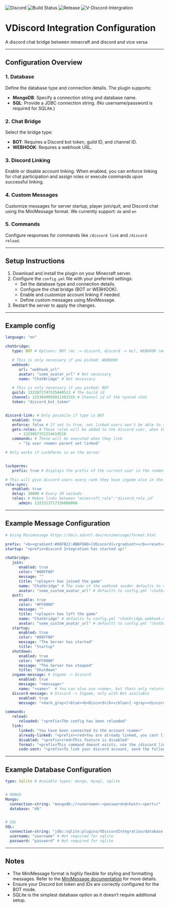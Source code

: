 ![Discord](https://img.shields.io/discord/1322873747535040512)
![Build Status](https://img.shields.io/github/actions/workflow/status/Varilx-Development/VDiscordIntegration/build.yml?branch=main)
![Release](https://img.shields.io/github/v/release/Varilx-Development/VDiscordIntegration)
![V-Discord-Intergration](https://cdn.modrinth.com/data/cached_images/6eddb7b31cf0eeed5156ae4c6ac961da2f02aa7a_0.webp)

# VDiscord Integration Configuration

A discord chat bridge between minecraft and discord and vice versa

---


## Configuration Overview

### 1. **Database**
Define the database type and connection details. The plugin supports:
- **MongoDB**: Specify a connection string and database name.
- **SQL**: Provide a JDBC connection string. (No username/password is required for SQLite.)

### 2. **Chat Bridge**
Select the bridge type:
- **BOT**: Requires a Discord bot token, guild ID, and channel ID.
- **WEBHOOK**: Requires a webhook URL.

### 3. **Discord Linking**
Enable or disable account linking. When enabled, you can enforce linking for chat participation and assign roles or execute commands upon successful linking.

### 4. **Custom Messages**
Customize messages for server startup, player join/quit, and Discord chat using the MiniMessage format.
We currently support: `de` and `en`

### 5. **Commands**
Configure responses for commands like `/discord link` and `/discord reload`.

---

## Setup Instructions

1. Download and install the plugin on your Minecraft server.
2. Configure the `config.yml` file with your preferred settings:
    - Set the database type and connection details.
    - Configure the chat bridge (BOT or WEBHOOK).
    - Enable and customize account linking if needed.
    - Define custom messages using MiniMessage.
3. Restart the server to apply the changes.

---

## Example config

```yaml
language: "en"

chatbridge:
   type: BOT # Options: BOT (mc -> discord, discord -> mc), WEBHOOK (mc -> discord)

   # This is only necessary if you picked: WEBHOOK
   webhook:
      url: "webhook_url"
      avatar: "some_avatar_url" # Not necessary
      name: "ChatBridge" # Not necessary

   # This is only necessary if you picked: BOT
   guild: 1322873747535040512 # The Guild id
   channel: 1323049958911381515 # Channel id of the synced chat
   token: "discord_bot_token"


discord-link: # Only possbile if type is BOT
   enabled: true
   enforce: false # If set to true, not linked users won't be able to send messages in the discord chat
   gets-roles: # These roles will be added to the discord user, when they link their discord account
      - 1323067372214419526
   commands: # These will be executed when they link
      - "lp user <name> parent set linked"

# Only works if LuckPerms is on the server


luckperms:
   prefix: true # Displays the prefix of the current user in the <name>, of a join, quit and message (e.g. <group> | <name>)

# This will give discord users every rank they have ingame also in the discord
role-sync:
   enabled: true
   delay: 30000 # Every 30 seconds
   roles: # Makes links between "minecraft_role":"discord_role_id"
      admin: 1323313717336608808

```

---

## Example Message Configuration

```yaml
# Using Minimessage https://docs.advntr.dev/minimessage/format.html

prefix: "<b><gradient:#08FB22:#BBFDAD>[VDiscord]</gradient></b><reset><!i><gray> " # This prefix can be used anywhere as "<prefix>"
startup: "<prefix>Discord Integration has started up!"

chatbridge:
   join:
      enabled: true
      color: "#00FF00"
      message: ""
      title: "<player> has joined the game"
      name: "Chatbridge" # The name of the webhook sender defaults to config.yml "chatbridge.webhook.name"
      avatar: "some_custom_avatar_url" # defaults to config.yml "chatbridge.webhook.avatar"
   quit:
      enable: true
      color: "#FF0000"
      message: ""
      title: "<player> has left the game"
      name: "Chatbridge" # defaults to config.yml "chatbridge.webhook.name"
      avatar: "some_custom_avatar_url" # defaults to config.yml "chatbridge.webhook.avatar"
   startup:
      enabled: true
      color: "#00FF00"
      message: "The Server has started"
      title: "Startup"
   shutdown:
      enabled: true
      color: "#FF0000"
      message: "The Server has stopped"
      title: "Shutdown"
   ingame-message: # Ingame -> Discord
      enabled: true
      message: "<message>"
      name: "<name>"  # You can also use <name>, but thats only returns the ign
   discord-message: # Discord -> Ingame, only with Bot available
      enabled: true
      message: "<dark_gray>[<blue><b>Discord</b></blue>] <gray><discordname> <dark_gray>»  <yellow><message>"

commands:
   reload:
      reloaded: "<prefix>The config has been reloaded"
   link:
      linked: "You have been connected to the account <name>"
      already-linked: "<prefix><red>You are already linked, you cant link again"
      disabled: "<prefix><red>This feature is disabled"
      format: "<prefix>This command doesnt exists, use the /discord link command"
      code-sent: "<prefix>To link your discord account, send the following code to the DiscordBot: <click:copy_to_clipboard:<code>><hover:show_text:Click here to copy><yellow><code></yellow> (click to copy)"
```

---

## Example Database Configuration

```yaml
type: Sqlite # Avaiable types: mongo, mysql, sqlite


# MONGO
Mongo:
  connection-string: "mongodb://<username>:<password>@<host>:<port>/"
  database: "db"


# SQL
SQL:
  connection-string: "jdbc:sqlite:plugins/VDiscordIntegration/database.db"
  username: "username" # Not required for sqlite
  password: "password" # Not required for sqlite
```


---

## Notes

- The MiniMessage format is highly flexible for styling and formatting messages. Refer to the [MiniMessage documentation](https://docs.advntr.dev/minimessage/format.html) for more details.
- Ensure your Discord bot token and IDs are correctly configured for the BOT mode.
- SQLite is the simplest database option as it doesn’t require additional setup.
